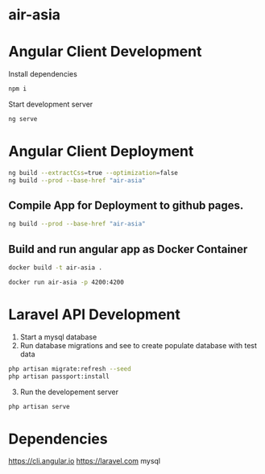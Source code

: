 # air-asia

# Angular Client Development

Install dependencies

```bash
npm i
```

Start development server

```bash
ng serve
```

# Angular Client Deployment

```bash
ng build --extractCss=true --optimization=false
ng build --prod --base-href "air-asia"
```
## Compile App for Deployment to github pages.

```bash
ng build --prod --base-href "air-asia"

```

## Build and run angular app as Docker Container

```bash
docker build -t air-asia .
```

```bash
docker run air-asia -p 4200:4200 
```

# Laravel API Development

1. Start a mysql database
2. Run database migrations and see to create populate database with test data

```bash
php artisan migrate:refresh --seed
php artisan passport:install
```

3. Run the developement server

```bash
php artisan serve
```

# Dependencies

https://cli.angular.io
https://laravel.com
mysql